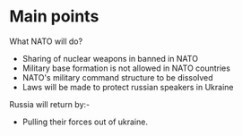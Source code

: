 # Main points

What NATO will do?
- Sharing of nuclear weapons in banned in NATO
- Military base formation is not allowed in NATO countries 
- NATO's military command structure to be dissolved 
- Laws will be made to protect russian speakers in Ukraine

Russia will return by:-
- Pulling their forces out of ukraine.

